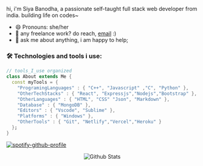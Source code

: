 
hi, i'm Siya Banodha, a passionate self-taught full stack web developer from india. building life on codes~

- 😄 Pronouns: she/her
- 💼 any freelance work? do reach, [email](mailto:siyabanodha@gmail.com) :)
- 💬 ask me about anything, i am happy to help;

### 🛠 Technologies and tools i use:
```dart 
// tools_I_use organized
class About extends Me { 
  const myTools = {  
    "ProgramingLanguages" : { "C++", "Javascript" ,"C", "Python" },
    "OtherTechStacks" : { "React", "Expressjs","Nodejs","Bootstrap" },
    "OtherLanguages" : { "HTML", "CSS" "Json", "Markdown" },
    "Database" : { "MongoDB" },
    "Editors" : { "Vscode", "Sublime" },
    "Platforms" : { "Windows" },
    "OtherTools" : { "Git", "Netlify","Vercel","Heroku" }
  };
}
```

[![spotify-github-profile](https://spotify-github-profile.vercel.app/api/view?uid=31wzkpih2ypb3jdgfggphsydrzsu&cover_image=false&theme=default&show_offline=false&background_color=121212&interchange=true&bar_color=53b14f&bar_color_cover=true)](https://spotify-github-profile.vercel.app/api/view?uid=31wzkpih2ypb3jdgfggphsydrzsu&redirect=true)


<p align="center">
  <img src="https://raw.githubusercontent.com/mayhemantt/mayhemantt/Update/svg/Bottom.svg" alt="Github Stats" />
</p>

